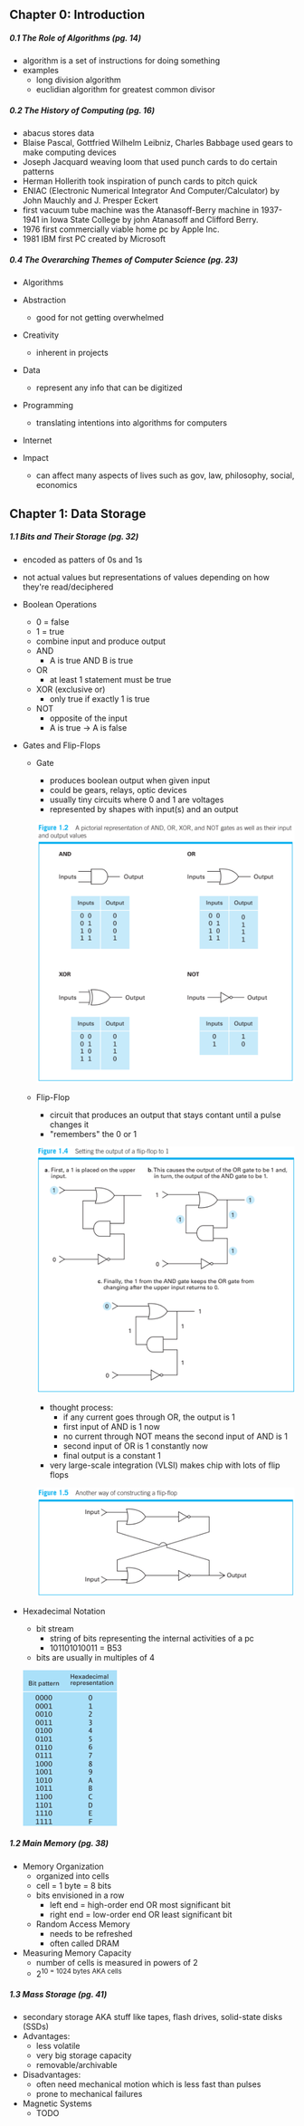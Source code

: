 ## **Chapter 0: Introduction**
##### **0.1 The Role of Algorithms** (pg. 14)
* algorithm is a set of instructions for doing something
* examples
    + long division algorithm
    + euclidian algorithm for greatest common divisor


##### **0.2 The History of Computing** (pg. 16)
* abacus stores data
* Blaise Pascal, Gottfried Wilhelm Leibniz, Charles Babbage used gears to make computing devices
* Joseph Jacquard weaving loom that used punch cards to do certain patterns
* Herman Hollerith took inspiration of punch cards to pitch quick
* ENIAC (Electronic Numerical Integrator And Computer/Calculator) by John Mauchly and J. Presper Eckert
* first vacuum tube machine was the Atanasoff-Berry machine in 1937-1941 in Iowa State College
    by john Atanasoff and Clifford Berry.
* 1976 first commercially viable home pc by Apple Inc.
* 1981 IBM first PC created by Microsoft


##### **0.4 The Overarching Themes of Computer Science** (pg. 23)
* Algorithms

* Abstraction
    + good for not getting overwhelmed
* Creativity
    + inherent in projects
* Data
    + represent any info that can be digitized
* Programming
    + translating intentions into algorithms for computers
* Internet

* Impact
    + can affect many aspects of lives such as gov, law, philosophy, social, economics

## **Chapter 1: Data Storage**
##### **1.1 Bits and Their Storage** (pg. 32)
* encoded as patters of 0s and 1s
* not actual values but representations of values depending on how they're read/deciphered
* Boolean Operations
    + 0 = false
    + 1 = true
    + combine input and produce output
    + AND
        - A is true AND B is true
    + OR
        - at least 1 statement must be true
    + XOR (exclusive or)
        - only true if exactly 1 is true
    + NOT
        - opposite of the input
        - A is true -> A is false
* Gates and Flip-Flops
    + Gate
        - produces boolean output when given input
        - could be gears, relays, optic devices
        - usually tiny circuits where 0 and 1 are voltages
        - represented by shapes with input(s) and an output

        ![gate symbols](./images/GateSymbols.png)
    + Flip-Flop
        - circuit that produces an output that stays contant until a pulse changes it
        - "remembers" the 0 or 1 

        ![flip flop example](./images/FlipFlopExample.png)
        - thought process:
            * if any current goes through OR, the output is 1
            * first input of AND is 1 now
            * no current through NOT means the second input of AND is 1
            * second input of OR is 1 constantly now
            * final output is a constant 1
        - very large-scale integration (VLSI) makes chip with lots of flip flops

        ![flip-flop 2](./images/flipflop2.png)

* Hexadecimal Notation
    + bit stream
        - string of bits representing the internal activities of a pc
        - 101101010011 = B53
    + bits are usually in multiples of 4

    ![hexadecimal representation](./images/hexadecimal.png)


##### **1.2 Main Memory** (pg. 38)
* Memory Organization
    + organized into cells
    + cell = 1 byte = 8 bits
    + bits envisioned in a row
        - left end = high-order end OR most significant bit
        - right end = low-order end OR least significant bit
    + Random Access Memory
        - needs to be refreshed
        - often called DRAM
* Measuring Memory Capacity
    + number of cells is measured in powers of 2
    + 2<sup>10 = 1024 bytes AKA cells


##### **1.3 Mass Storage** (pg. 41)
* secondary storage AKA stuff like tapes, flash drives, solid-state disks (SSDs)
* Advantages:
    + less volatile
    + very big storage capacity
    + removable/archivable
* Disadvantages:
    + often need mechanical motion which is less fast than pulses
    + prone to mechanical failures
* Magnetic Systems 
    + TODO